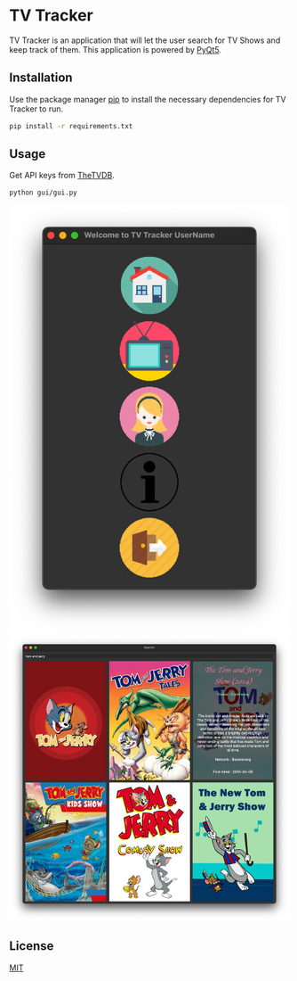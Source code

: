 # TV Tracker

TV Tracker is an application that will let the user search for TV Shows and keep track of them. This application is powered by [PyQt5](https://www.riverbankcomputing.com/software/pyqt/).

## Installation

Use the package manager [pip](https://pip.pypa.io/en/stable/) to install the necessary dependencies for TV Tracker to run.

```bash
pip install -r requirements.txt
```

## Usage
Get API keys from [TheTVDB](https://thetvdb.com/).


```shell
python gui/gui.py
```

![Alt text](homescreen.png "TV Tracker Home Screen, Showing the different possible options available")
![Alt text](searchscreen.png "TV Tracker Search Screen, Screen showing the search result for a TV Show")

## License
[MIT](https://choosealicense.com/licenses/mit/)